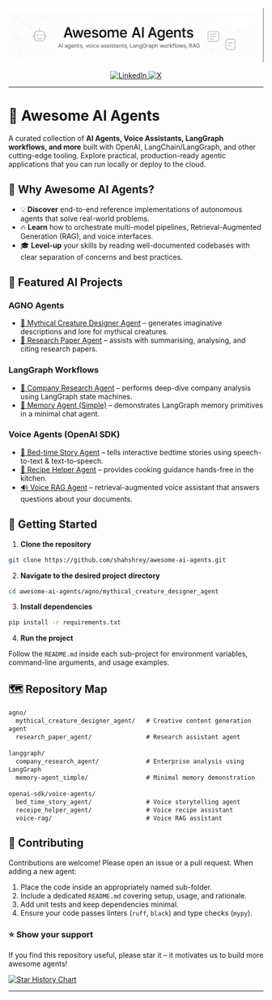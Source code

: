 <p align="center">
  <a href="https://github.com/shahshrey/awesome-ai-agents">
    <img src="docs/banner/awesome_ai_agents_banner.png" width="900px" alt="Awesome AI Agents"/>
  </a>
</p>

<p align="center">
  <a href="https://www.linkedin.com/in/shreyshahh/">
    <img src="https://img.shields.io/badge/LinkedIn-Follow%20Shrey%20Shah-0A66C2?logo=linkedin&logoColor=white&style=flat-square" alt="LinkedIn">
  </a>
  <a href="https://twitter.com/shreyshahh">
    <img src="https://img.shields.io/badge/-Follow%20@shreyshahh-000000?logo=x&logoColor=white&style=flat-square" alt="X">
  </a>
</p>


<hr/>

# 🌟 Awesome AI Agents

A curated collection of **AI Agents, Voice Assistants, LangGraph workflows, and more** built with OpenAI, LangChain/LangGraph, and other cutting-edge tooling. Explore practical, production-ready agentic applications that you can run locally or deploy to the cloud.


## 🤔 Why Awesome AI Agents?

- 💡 **Discover** end-to-end reference implementations of autonomous agents that solve real-world problems.
- 🔥 **Learn** how to orchestrate multi-model pipelines, Retrieval-Augmented Generation (RAG), and voice interfaces.
- 🎓 **Level-up** your skills by reading well-documented codebases with clear separation of concerns and best practices.

## 📂 Featured AI Projects

### AGNO Agents

* [🦄 Mythical Creature Designer Agent](agno/mythical_creature_designer_agent/) – generates imaginative descriptions and lore for mythical creatures.
* [📄 Research Paper Agent](agno/research_paper_agent/) – assists with summarising, analysing, and citing research papers.

### LangGraph Workflows

* [🏢 Company Research Agent](langgraph/company_research_agent/) – performs deep-dive company analysis using LangGraph state machines.
* [🧠 Memory Agent (Simple)](langgraph/memory-agent_simple/) – demonstrates LangGraph memory primitives in a minimal chat agent.

### Voice Agents (OpenAI SDK)

* [🌙 Bed-time Story Agent](openai-sdk/voice-agents/bed_time_story_agent/) – tells interactive bedtime stories using speech-to-text & text-to-speech.
* [🍲 Recipe Helper Agent](openai-sdk/voice-agents/receipe_helper_agent/) – provides cooking guidance hands-free in the kitchen.
* [🔊 Voice RAG Agent](openai-sdk/voice-agents/voice-rag/) – retrieval-augmented voice assistant that answers questions about your documents.

## 🚀 Getting Started

1. **Clone the repository**

```bash
git clone https://github.com/shahshrey/awesome-ai-agents.git
```

2. **Navigate to the desired project directory**

```bash
cd awesome-ai-agents/agno/mythical_creature_designer_agent
```

3. **Install dependencies**

```bash
pip install -r requirements.txt
```

4. **Run the project**

Follow the `README.md` inside each sub-project for environment variables, command-line arguments, and usage examples.

## 🗺️ Repository Map

```text
agno/
  mythical_creature_designer_agent/   # Creative content generation agent
  research_paper_agent/               # Research assistant agent

langgraph/
  company_research_agent/             # Enterprise analysis using LangGraph
  memory-agent_simple/                # Minimal memory demonstration

openai-sdk/voice-agents/
  bed_time_story_agent/               # Voice storytelling agent
  receipe_helper_agent/               # Voice recipe assistant
  voice-rag/                          # Voice RAG assistant
```

## 🤝 Contributing

Contributions are welcome! Please open an issue or a pull request. When adding a new agent:

1. Place the code inside an appropriately named sub-folder.
2. Include a dedicated `README.md` covering setup, usage, and rationale.
3. Add unit tests and keep dependencies minimal.
4. Ensure your code passes linters (`ruff`, `black`) and type checks (`mypy`).

### ⭐ Show your support

If you find this repository useful, please star it – it motivates us to build more awesome agents!

[![Star History Chart](https://api.star-history.com/svg?repos=shahshrey/awesome-ai-agents&type=Date)](https://star-history.com/#shahshrey/awesome-ai-agents&Date)

---
